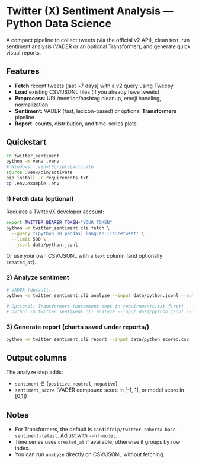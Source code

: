 # Twitter (X) Sentiment Analysis — Python Data Science

A compact pipeline to collect tweets (via the official v2 API), clean text, run sentiment analysis (VADER or an optional Transformer), and generate quick visual reports.

## Features
- **Fetch** recent tweets (last ~7 days) with a v2 query using Tweepy
- **Load** existing CSV/JSONL files (if you already have tweets)
- **Preprocess**: URL/mention/hashtag cleanup, emoji handling, normalization
- **Sentiment**: VADER (fast, lexicon-based) or optional **Transformers** pipeline
- **Report**: counts, distribution, and time-series plots

## Quickstart
```bash
cd twitter_sentiment
python -m venv .venv
# Windows: .venv\Scripts\activate
source .venv/bin/activate
pip install -r requirements.txt
cp .env.example .env
```

### 1) Fetch data (optional)
Requires a Twitter/X developer account:
```bash
export TWITTER_BEARER_TOKEN="YOUR_TOKEN"
python -m twitter_sentiment.cli fetch \
  --query "(python OR pandas) lang:en -is:retweet" \
  --limit 500 \
  --jsonl data/python.jsonl
```

Or use your own CSV/JSONL with a `text` column (and optionally `created_at`).

### 2) Analyze sentiment
```bash
# VADER (default)
python -m twitter_sentiment.cli analyze --input data/python.jsonl --out data/python_scored.csv

# Optional: Transformers (uncomment deps in requirements.txt first)
# python -m twitter_sentiment.cli analyze --input data/python.jsonl --out data/python_scored.csv --model hf
```

### 3) Generate report (charts saved under reports/)
```bash
python -m twitter_sentiment.cli report --input data/python_scored.csv
```

## Output columns
The analyze step adds:
- `sentiment` ∈ {`positive`, `neutral`, `negative`}
- `sentiment_score` (VADER compound score in [-1, 1], or model score in [0,1])

## Notes
- For Transformers, the default is `cardiffnlp/twitter-roberta-base-sentiment-latest`. Adjust with `--hf-model`.
- Time series uses `created_at` if available; otherwise it groups by row index.
- You can run `analyze` directly on CSV/JSONL without fetching.